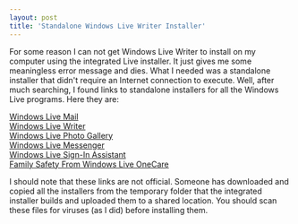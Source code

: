 ```yaml
---
layout: post
title: 'Standalone Windows Live Writer Installer'
---
```

For some reason I can not get Windows Live Writer to install on my computer using the integrated Live installer. It just gives me some meaningless error message and dies. What I needed was a standalone installer that didn't require an Internet connection to execute. Well, after much searching, I found links to standalone installers for all the Windows Live programs. Here they are:

[Windows Live Mail](http://cid-9e63a4688135fd45.skydrive.live.com/self.aspx/LiveWave2EN/Install_%7B184E7118-0295-43C4-B72C-1D54AA75AAF7%7D.msi)   
[Windows Live Writer](http://cid-9e63a4688135fd45.skydrive.live.com/self.aspx/LiveWave2EN/Install_%7B9176251A-4CC1-4DDB-B343-B487195EB397%7D.msi)   
[Windows Live Photo Gallery](http://cid-9e63a4688135fd45.skydrive.live.com/self.aspx/LiveWave2EN/Install_%7B257E440F-781F-459B-9A68-A0872B80C1D6%7D.msi)   
[Windows Live Messenger](http://cid-9e63a4688135fd45.skydrive.live.com/self.aspx/LiveWave2EN/Install_%7B508CE775-4BA4-4748-82DF-FE28DA9F03B0%7D.msi)   
[Windows Live Sign-In Assistant](http://cid-9e63a4688135fd45.skydrive.live.com/self.aspx/LiveWave2EN/Install_%7BAFA4E5FD-ED70-4D92-99D0-162FD56DC986%7D.msi)   
[Family Safety From Windows Live OneCare](http://cid-9e63a4688135fd45.skydrive.live.com/self.aspx/LiveWave2EN/Install_%7B8F881B7A-32A5-404A-9904-0FEDD4AFB709%7D.msi)

I should note that these links are not official. Someone has downloaded and copied all the installers from the temporary folder that the integrated installer builds and uploaded them to a shared location. You should scan these files for viruses (as I did) before installing them.
